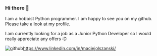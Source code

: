 ### Hi there 👋

I am a hobbist Python programmer. I am happy to see you on my github. Please take a look at my profile.

I am currently looking for a job as a Junior Python Developer so I would really appreciate any offers :D


![github](https://img.shields.io/badge/LinkedIn-0077B5?style=for-the-badge&logo=linkedin&logoColor=white)https://www.linkedin.com/in/maciejolszanski/



<!--
**maciejolszanski/maciejolszanski** is a ✨ _special_ ✨ repository because its `README.md` (this file) appears on your GitHub profile.

Here are some ideas to get you started:

- 🔭 I’m currently working on ...
- 🌱 I’m currently learning ...
- 👯 I’m looking to collaborate on ...
- 🤔 I’m looking for help with ...
- 💬 Ask me about ...
- 📫 How to reach me: ...
- 😄 Pronouns: ...
- ⚡ Fun fact: ...
-->
